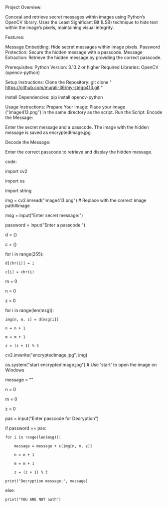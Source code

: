 Project Overview:

Conceal and retrieve secret messages within images using Python’s OpenCV library.
Uses the Least Significant Bit (LSB) technique to hide text within the image’s pixels, maintaining visual integrity.

Features:

Message Embedding:
Hide secret messages within image pixels.
Password Protection:
Secure the hidden message with a passcode.
Message Extraction:
Retrieve the hidden message by providing the correct passcode.

Prerequisites:
Python Version: 3.13.2 or higher
Required Libraries:
OpenCV (opencv-python)

Setup Instructions:
Clone the Repository:
git clone " https://github.com/murali-36/my-stego413.git "

Install Dependencies:
pip install opencv-python 

Usage Instructions:
Prepare Your Image:
Place your image ("image413.png") in the same directory as the script.
Run the Script:
Encode the Message:

Enter the secret message and a passcode.
The image with the hidden message is saved as encryptedImage.jpg.

Decode the Message:

Enter the correct passcode to retrieve and display the hidden message.




code:

import cv2

import os

import string


img = cv2.imread("image413.png") # Replace with the correct image path#image

msg = input("Enter secret message:")

password = input("Enter a passcode:")

d = {}

c = {}

for i in range(255):

    d[chr(i)] = i
    
    c[i] = chr(i)

m = 0

n = 0

z = 0

for i in range(len(msg)):

    img[n, m, z] = d[msg[i]]
    
    n = n + 1
    
    m = m + 1
    
    z = (z + 1) % 3

cv2.imwrite("encryptedImage.jpg", img)

os.system("start encryptedImage.jpg")  # Use 'start' to open the image on Windows

message = ""

n = 0

m = 0

z = 0


pas = input("Enter passcode for Decryption")

if password == pas:

    for i in range(len(msg)):
    
        message = message + c[img[n, m, z]]
        
        n = n + 1
        
        m = m + 1
        
        z = (z + 1) % 3
        
    print("Decryption message:", message)
    
else:

    print("YOU ARE NOT auth")

